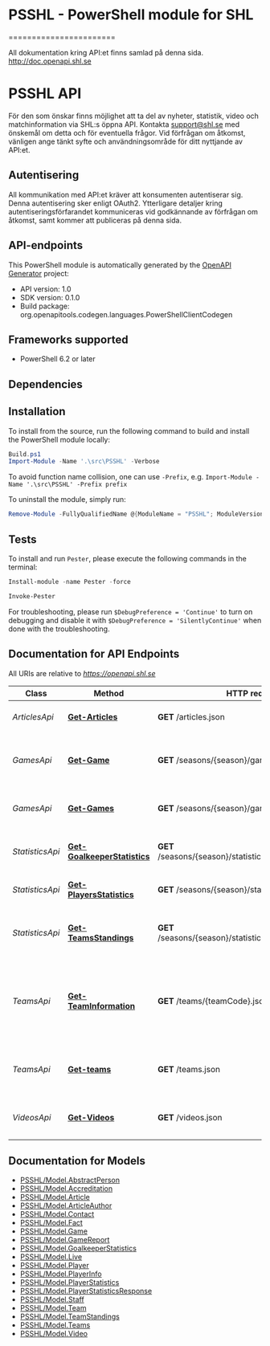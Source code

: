 # PSSHL - PowerShell module for SHL
=======================

All dokumentation kring API:et finns samlad på denna sida. http://doc.openapi.shl.se
# PSSHL API
För den som önskar finns möjlighet att ta del av nyheter, statistik, video och matchinformation via SHL:s öppna API. Kontakta [support@shl.se](mailto:support@shl.se) med önskemål om detta och för eventuella frågor. Vid förfrågan om åtkomst, vänligen ange tänkt syfte och användningsområde för ditt nyttjande av API:et.

Autentisering
-------------

All kommunikation med API:et kräver att konsumenten autentiserar sig. Denna autentisering sker enligt OAuth2.
Ytterligare detaljer kring autentiseringsförfarandet kommuniceras vid godkännande av förfrågan om åtkomst, samt kommer att publiceras på denna sida.

API-endpoints
--------------


This PowerShell module is automatically generated by the [OpenAPI Generator](https://openapi-generator.tech) project:

- API version: 1.0
- SDK version: 0.1.0
- Build package: org.openapitools.codegen.languages.PowerShellClientCodegen

## Frameworks supported
- PowerShell 6.2 or later

## Dependencies

## Installation


To install from the source, run the following command to build and install the PowerShell module locally:
```powershell
Build.ps1
Import-Module -Name '.\src\PSSHL' -Verbose
```

To avoid function name collision, one can use `-Prefix`, e.g. `Import-Module -Name '.\src\PSSHL' -Prefix prefix`

To uninstall the module, simply run:
```powershell
Remove-Module -FullyQualifiedName @{ModuleName = "PSSHL"; ModuleVersion = "0.1.0"}
```

## Tests

To install and run `Pester`, please execute the following commands in the terminal:

```powershell
Install-module -name Pester -force

Invoke-Pester
```

For troubleshooting, please run `$DebugPreference = 'Continue'` to turn on debugging and disable it with `$DebugPreference = 'SilentlyContinue'` when done with the troubleshooting.

## Documentation for API Endpoints

All URIs are relative to *https://openapi.shl.se*

Class | Method | HTTP request | Description
------------ | ------------- | ------------- | -------------
*ArticlesApi* | [**Get-Articles**](docs/ArticlesApi.md#Get-Articles) | **GET** /articles.json | Get a list of the latest articles
*GamesApi* | [**Get-Game**](docs/GamesApi.md#Get-Game) | **GET** /seasons/{season}/games/{gameId}.json | Get the information about a specific game
*GamesApi* | [**Get-Games**](docs/GamesApi.md#Get-Games) | **GET** /seasons/{season}/games.json | Get the games for selected season
*StatisticsApi* | [**Get-GoalkeeperStatistics**](docs/StatisticsApi.md#Get-GoalkeeperStatistics) | **GET** /seasons/{season}/statistics/goalkeepers.json | Get a top list of goalkeepers statistics
*StatisticsApi* | [**Get-PlayersStatistics**](docs/StatisticsApi.md#Get-PlayersStatistics) | **GET** /seasons/{season}/statistics/players.json | Get a top list of player statistics
*StatisticsApi* | [**Get-TeamsStandings**](docs/StatisticsApi.md#Get-TeamsStandings) | **GET** /seasons/{season}/statistics/teams/standings.json | Get the team standings for selected season
*TeamsApi* | [**Get-TeamInformation**](docs/TeamsApi.md#Get-TeamInformation) | **GET** /teams/{teamCode}.json | Get the players, staff members and team facts of selected team
*TeamsApi* | [**Get-teams**](docs/TeamsApi.md#Get-teams) | **GET** /teams.json | Get the teams currently active in SHL
*VideosApi* | [**Get-Videos**](docs/VideosApi.md#Get-Videos) | **GET** /videos.json | Get a list of the latest videos from SHL play


## Documentation for Models

 - [PSSHL/Model.AbstractPerson](docs/AbstractPerson.md)
 - [PSSHL/Model.Accreditation](docs/Accreditation.md)
 - [PSSHL/Model.Article](docs/Article.md)
 - [PSSHL/Model.ArticleAuthor](docs/ArticleAuthor.md)
 - [PSSHL/Model.Contact](docs/Contact.md)
 - [PSSHL/Model.Fact](docs/Fact.md)
 - [PSSHL/Model.Game](docs/Game.md)
 - [PSSHL/Model.GameReport](docs/GameReport.md)
 - [PSSHL/Model.GoalkeeperStatistics](docs/GoalkeeperStatistics.md)
 - [PSSHL/Model.Live](docs/Live.md)
 - [PSSHL/Model.Player](docs/Player.md)
 - [PSSHL/Model.PlayerInfo](docs/PlayerInfo.md)
 - [PSSHL/Model.PlayerStatistics](docs/PlayerStatistics.md)
 - [PSSHL/Model.PlayerStatisticsResponse](docs/PlayerStatisticsResponse.md)
 - [PSSHL/Model.Staff](docs/Staff.md)
 - [PSSHL/Model.Team](docs/Team.md)
 - [PSSHL/Model.TeamStandings](docs/TeamStandings.md)
 - [PSSHL/Model.Teams](docs/Teams.md)
 - [PSSHL/Model.Video](docs/Video.md)


